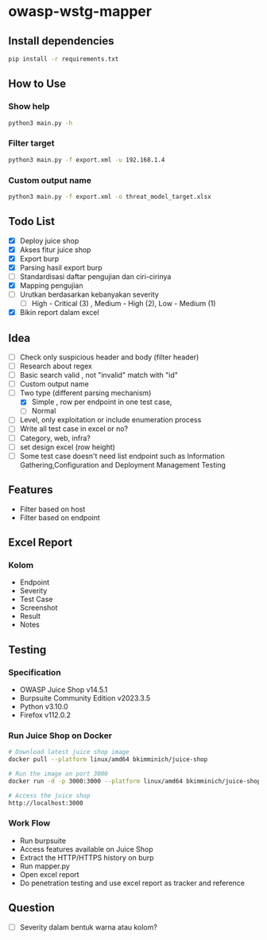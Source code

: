 # owasp-wstg-mapper

## Install dependencies

```bash
pip install -r requirements.txt
```

## How to Use

### Show help

```bash
python3 main.py -h
```

### Filter target

```bash
python3 main.py -f export.xml -u 192.168.1.4
```

### Custom output name

```bash
python3 main.py -f export.xml -o threat_model_target.xlsx
```

## Todo List
- [X] Deploy juice shop
- [X] Akses fitur juice shop
- [X] Export burp
- [X] Parsing hasil export burp
- [ ] Standardisasi daftar pengujian dan ciri-cirinya
- [X] Mapping pengujian
- [ ] Urutkan berdasarkan kebanyakan severity
	- [ ] High - Critical (3) , Medium - High (2), Low - Medium (1)
- [X] Bikin report dalam excel

## Idea
- [ ] Check only suspicious header and body (filter header)
- [ ] Research about regex
- [ ] Basic search valid , not "invalid" match with "id"
- [ ] Custom output name
- [ ] Two type (different parsing mechanism)
	- [X] Simple , row per endpoint in one test case, 
	- [ ] Normal
- [ ] Level, only exploitation or include enumeration process
- [ ] Write all test case in excel or no?
- [ ] Category, web, infra?
- [ ] set design excel (row height)
- [ ] Some test case doesn't need list endpoint such as Information Gathering,Configuration and Deployment Management Testing

## Features
- Filter based on host
- Filter based on endpoint

## Excel Report

### Kolom
- Endpoint
- Severity
- Test Case
- Screenshot
- Result
- Notes

## Testing

### Specification
- OWASP Juice Shop v14.5.1
- Burpsuite Community Edition v2023.3.5
- Python v3.10.0
- Firefox v112.0.2

### Run Juice Shop on Docker

```bash
# Download latest juice shop image
docker pull --platform linux/amd64 bkimminich/juice-shop

# Run the image on port 3000
docker run -d -p 3000:3000 --platform linux/amd64 bkimminich/juice-shop

# Access the juice shop
http://localhost:3000
```

### Work Flow
- Run burpsuite
- Access features available on Juice Shop
- Extract the HTTP/HTTPS history on burp
- Run mapper.py
- Open excel report
- Do penetration testing and use excel report as tracker and reference

## Question
- [ ] Severity dalam bentuk warna atau kolom?

